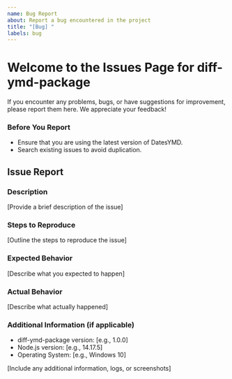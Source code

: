 ```yaml
---
name: Bug Report
about: Report a bug encountered in the project
title: "[Bug] "
labels: bug
---
```


# Welcome to the Issues Page for diff-ymd-package

If you encounter any problems, bugs, or have suggestions for improvement, please report them here. We appreciate your feedback!

### Before You Report

- Ensure that you are using the latest version of DatesYMD.
- Search existing issues to avoid duplication.

## Issue Report

### Description

[Provide a brief description of the issue]

### Steps to Reproduce

[Outline the steps to reproduce the issue]

### Expected Behavior

[Describe what you expected to happen]

### Actual Behavior

[Describe what actually happened]

### Additional Information (if applicable)

- diff-ymd-package version: [e.g., 1.0.0]
- Node.js version: [e.g., 14.17.5]
- Operating System: [e.g., Windows 10]

[Include any additional information, logs, or screenshots]
